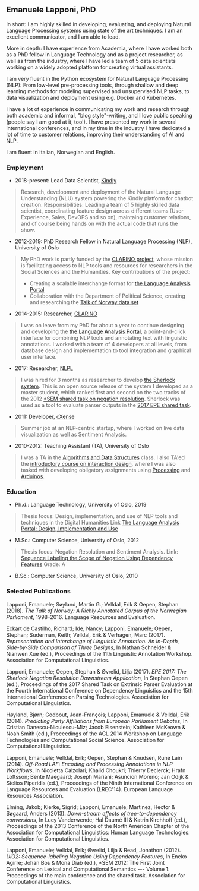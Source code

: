 ## Emanuele Lapponi, PhD

In short: I am highly skilled in developing, evaluating, and deploying Natural Language Processing systems using state of the art techniques. I am an excellent communicator, and I am able to lead.

More in depth: I have experience from Academia, where I have worked both as a PhD fellow in Language Technology and as a project researcher, as well as from the industry, where I have led a team of 5 data scientists working on a widely adopted platform for creating virtual assistants.

I am very fluent in the Python ecosystem for Natural Language Processing (NLP): From low-level pre-processing tools, through shallow and deep learning methods for modeling supervised and unsupervised NLP tasks, to data visualization and deployment using e.g. Docker and Kubernetes.

I have a lot of experience in communicating my work and research through both academic and informal, "blog style"-writing, and I love public speaking (people say I am good at it, too!). I have presented my work in several international conferences, and in my time in the industry I have dedicated a lot of time to customer relations, improving their understanding of AI and NLP.

I am fluent in Italian, Norwegian and English.

### Employment 

- 2018-present: Lead Data Scientist, [Kindly](https://kindly.ai/)

> Research, development and deployment of the Natural Language Understanding (NLU) system powering the Kindly platform for chatbot creation. Responsibilities: Leading a team of 5 highly skilled data scientist, coordinating feature design across different teams (User Experience, Sales, DevOPS and so on), maintaing customer relations, and of course being hands on with the actual code that runs the show.

- 2012-2019: PhD Research Fellow in Natural Language Processing (NLP), University of Oslo

> My PhD work is partly funded by the [CLARINO project](https://clarin.w.uib.no/), whose mission is facilitating access to NLP tools and resources for researchers in the Social Sciences and the Humanities. Key contributions of the project:
> - Creating a scalable interchange format for [the Language Analysis Portal](lap.clarino.uio.no)
> - Collaboration with the Department of Political Science, creating and researching the [Talk of Norway data set](https://github.com/ltgoslo/talk-of-norway)

- 2014-2015: Researcher, [CLARINO](https://clarin.w.uib.no/)

> I was on leave from my PhD for about a year to continue designing and developing the [the Language Analysis Portal](lap.clarino.uio.no), a point-and-click interface for combining NLP tools and annotating text with linguistic annotations. I worked with a team of 4 developers at all levels, from database design and implementation to tool integration and graphical user interface.

- 2017: Researcher, [NLPL](https://neic.no/nlpl/)

> I was hired for 3 months as researcher to develop [the Sherlock system](https://github.com/ltgoslo/sherlock). This is an open source release of the system I developed as a master student, which ranked first and second on the two tracks of the 2012 [\*SEM shared task on negation resolution](https://www.clips.uantwerpen.be/sem2012-st-neg/). Sherlock was used as a tool to evaluate parser outputs in the [2017 EPE shared task](http://epe.nlpl.eu/).

- 2011: Developer, [cXense](https://www.cxense.com/)

> Summer job at an NLP-centric startup, where I worked on live data visualization as well as Sentiment Analysis.

- 2010-2012: Teaching Assistant (TA), University of Oslo

> I was a TA in the [Algorithms and Data Structures](http://www.uio.no/studier/emner/matnat/ifi/INF2220/) class. I also TA'ed the [introductory course on interaction design](http://www.uio.no/studier/emner/matnat/ifi/INF1510/), where I was also tasked with developing obligatory assignments using [Processing](https://processing.org/) and [Arduinos](https://www.arduino.cc/).

### Education 

- Ph.d.: Language Technology, University of Oslo, 2019
> Thesis focus: Design, implementation, and use of NLP tools and techniques in the Digital Humanities
> Link [The Language Analysis Portal: Design, Implementation and Use](https://www.dropbox.com/s/b0h41z0kthm321f/emanuele-lapponi-phd-thesis.pdf?dl=0)

- M.Sc.: Computer Science, University of Oslo, 2012
> Thesis focus: Negation Resolution and Sentiment Analysis.
> Link: [Sequence Labeling the Scope of Negation Using Dependency Features](https://pdfs.semanticscholar.org/68b4/aea9428d2832de1e5442d85c25b129b582dd.pdf)
> Grade: A

- B.Sc.: Computer Science, University of Oslo, 2010

### Selected Publications

Lapponi, Emanuele; Søyland, Martin G.; Velldal, Erik & Oepen, Stephan (2018). *The Talk of Norway: A Richly Annotated Corpus of the Norwegian Parliament*, 1998–2016. Language Resources and Evaluation.

Eckart de Castilho, Richard; Ide, Nancy; Lapponi, Emanuele; Oepen, Stephan; Suderman, Keith; Velldal, Erik & Verhagen, Marc (2017). *Representation and Interchange of Linguistic Annotation. An In-Depth, Side-by-Side Comparison of Three Designs*, In Nathan Schneider & Nianwen Xue (ed.),  Proceedings of the 11th Linguistic Annotation Workshop. Association for Computational Linguistics.

Lapponi, Emanuele; Oepen, Stephan & Øvrelid, Lilja (2017). *EPE 2017: The Sherlock Negation Resolution Downstream Application*, In Stephan Oepen (ed.),  Proceedings of the 2017 Shared Task on Extrinsic Parser Evaluation at the Fourth International Conference on Dependency Linguistics and the 15th International Conference on Parsing Technologies.  Association for Computational Linguistics.

Høyland, Bjørn; Godbout, Jean-François; Lapponi, Emanuele & Velldal, Erik (2014). *Predicting Party Affiliations from European Parliament Debates*, In Cristian Danescu-Niculescu-Miz; Jacob Eisenstein; Kathleen McKeown & Noah Smith (ed.),  Proceedings of the ACL 2014 Workshop on Language Technologies and Computational Social Science.  Association for Computational Linguistics.

Lapponi, Emanuele; Velldal, Erik; Oepen, Stephan & Knudsen, Rune Lain (2014). *Off-Road LAF: Encoding and Processing Annotations in NLP Workflows*, In Nicoletta Calzolari; Khalid Choukri; Thierry Declerck; Hrafn Loftsson; Bente Maegaard; Joseph Mariani; Asuncion Moreno; Jan Odijk & Stelios Piperidis (ed.),  Proceedings of the Ninth International Conference on Language Resources and Evaluation (LREC'14).  European Language Resources Association.

Elming, Jakob; Klerke, Sigrid; Lapponi, Emanuele; Martinez, Hector & Søgaard, Anders (2013). *Down-stream effects of tree-to-dependency conversions*, In Lucy Vanderwende; Hal Daumé III & Katrin Kirchhoff (ed.),  Proceedings of the 2013 Conference of the North American Chapter of the Association for Computational Linguistics: Human Language Technologies.  Association for Computational Linguistics.

Lapponi, Emanuele; Velldal, Erik; Øvrelid, Lilja & Read, Jonathon (2012). *UiO2: Sequence-labeling Negation Using Dependency Features*, In Eneko Agirre; Johan Bos & Mona Diab (ed.), \*SEM 2012: The First Joint Conference on Lexical and Computational Semantics --- Volume 1: Proceedings of the main conference and the shared task.  Association for Computational Linguistics.
